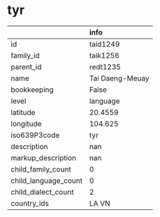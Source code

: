 # tyr
|                      | info            |
|:---------------------|:----------------|
| id                   | taid1249        |
| family_id            | taik1256        |
| parent_id            | redt1235        |
| name                 | Tai Daeng-Meuay |
| bookkeeping          | False           |
| level                | language        |
| latitude             | 20.4559         |
| longitude            | 104.625         |
| iso639P3code         | tyr             |
| description          | nan             |
| markup_description   | nan             |
| child_family_count   | 0               |
| child_language_count | 0               |
| child_dialect_count  | 2               |
| country_ids          | LA VN           |
